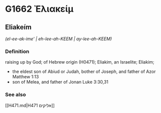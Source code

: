 # G1662 Ἐλιακείμ

## Eliakeím

_(el-ee-ak-ime' | eh-lee-ah-KEEM | ay-lee-ah-KEEM)_

### Definition

raising up by God; of Hebrew origin (H0471); Eliakim, an Israelite; Eliakim; 

- the eldest son of Abiud or Judah, bother of Joseph, and father of Azor Matthew 1:13
- son of Melea, and father of Jonan Luke 3:30,31

### See also

[[H471.md|H471 אליקים]]
